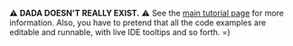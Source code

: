 ⚠️ **DADA DOESN'T REALLY EXIST.** ⚠️ See the [main tutorial page](../tutorial.md) for more information. Also, you have to pretend that all the code examples are editable and runnable, with live IDE tooltips and so forth. =)


